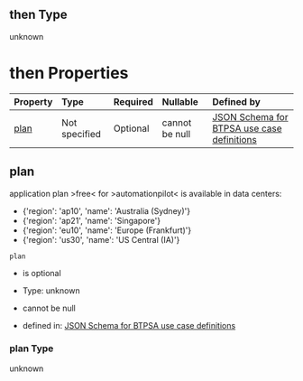 ## then Type

unknown

# then Properties

| Property      | Type          | Required | Nullable       | Defined by                                                                                                                                                                                                                                    |
| :------------ | :------------ | :------- | :------------- | :-------------------------------------------------------------------------------------------------------------------------------------------------------------------------------------------------------------------------------------------- |
| [plan](#plan) | Not specified | Optional | cannot be null | [JSON Schema for BTPSA use case definitions](btpsa-usecase-properties-services-items-allof-2-then-allof-7-then-allof-0-then-properties-plan.md "undefined#/properties/services/items/allOf/2/then/allOf/7/then/allOf/0/then/properties/plan") |

## plan

application plan >free< for >automationpilot< is available in data centers:

*   {'region': 'ap10', 'name': 'Australia (Sydney)'}
*   {'region': 'ap21', 'name': 'Singapore'}
*   {'region': 'eu10', 'name': 'Europe (Frankfurt)'}
*   {'region': 'us30', 'name': 'US Central (IA)'}

`plan`

*   is optional

*   Type: unknown

*   cannot be null

*   defined in: [JSON Schema for BTPSA use case definitions](btpsa-usecase-properties-services-items-allof-2-then-allof-7-then-allof-0-then-properties-plan.md "undefined#/properties/services/items/allOf/2/then/allOf/7/then/allOf/0/then/properties/plan")

### plan Type

unknown
